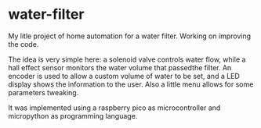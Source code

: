 # water-filter
My litle project of home automation for a water filter. Working on improving the code.

The idea is very simple here: a solenoid valve controls water flow, while a hall effect sensor monitors the water volume that passedthe filter.
An encoder is used to allow a custom volume of water to be set, and a LED display shows the information to the user.
Also a little menu allows for some parameters tweaking.

It was implemented using a raspberry pico as microcontroller and micropython as programming language.
